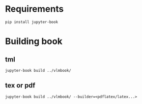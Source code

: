 # Requirements
```
pip install jupyter-book
```
# Building book

## tml
```
jupyter-book build ../vlmbook/
```

## tex or pdf
```
jupyter-book build ../vlmbook/ --builder=<pdflatex/latex...>
```
